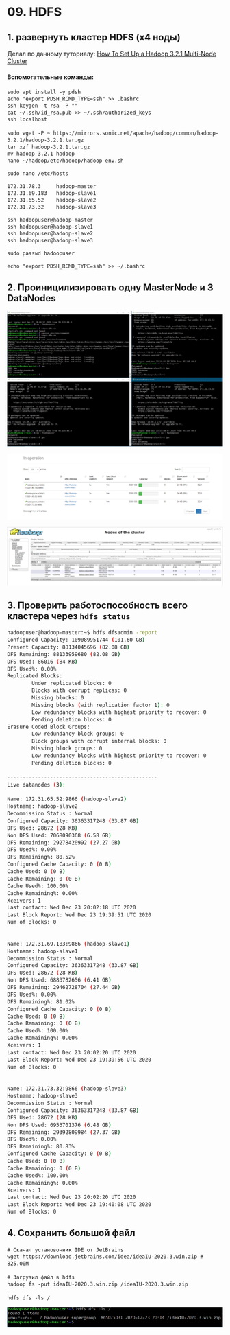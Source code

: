 # 09. HDFS

## 1. развернуть кластер HDFS (x4 ноды)

Делал по данному туториалу: [How To Set Up a Hadoop 3.2.1 Multi-Node Cluster](https://medium.com/@jootorres_11979/how-to-set-up-a-hadoop-3-2-1-multi-node-cluster-on-ubuntu-18-04-2-nodes-567ca44a3b12)

#### Вспомогательные команды:

```
sudo apt install -y pdsh
echo "export PDSH_RCMD_TYPE=ssh" >> .bashrc
ssh-keygen -t rsa -P ""
cat ~/.ssh/id_rsa.pub >> ~/.ssh/authorized_keys
ssh localhost

sudo wget -P ~ https://mirrors.sonic.net/apache/hadoop/common/hadoop-3.2.1/hadoop-3.2.1.tar.gz
tar xzf hadoop-3.2.1.tar.gz
mv hadoop-3.2.1 hadoop
nano ~/hadoop/etc/hadoop/hadoop-env.sh
```

```
sudo nano /etc/hosts
```

```
172.31.78.3     hadoop-master
172.31.69.183   hadoop-slave1
172.31.65.52    hadoop-slave2
172.31.73.32    hadoop-slave3
```
```
ssh hadoopuser@hadoop-master
ssh hadoopuser@hadoop-slave1
ssh hadoopuser@hadoop-slave2
ssh hadoopuser@hadoop-slave3
```

```
sudo passwd hadoopuser
```

```
echo "export PDSH_RCMD_TYPE=ssh" >> ~/.bashrc
```

## 2. Проиницилизировать одну MasterNode и 3 DataNodes

![](images/1.png)

![](images/2.png)

![](images/3.png)


## 3. Проверить работоспособность всего кластера через `hdfs status`

```bash
hadoopuser@hadoop-master:~$ hdfs dfsadmin -report
Configured Capacity: 109089951744 (101.60 GB)
Present Capacity: 88134045696 (82.08 GB)
DFS Remaining: 88133959680 (82.08 GB)
DFS Used: 86016 (84 KB)
DFS Used%: 0.00%
Replicated Blocks:
        Under replicated blocks: 0
        Blocks with corrupt replicas: 0
        Missing blocks: 0
        Missing blocks (with replication factor 1): 0
        Low redundancy blocks with highest priority to recover: 0
        Pending deletion blocks: 0
Erasure Coded Block Groups:
        Low redundancy block groups: 0
        Block groups with corrupt internal blocks: 0
        Missing block groups: 0
        Low redundancy blocks with highest priority to recover: 0
        Pending deletion blocks: 0

-------------------------------------------------
Live datanodes (3):

Name: 172.31.65.52:9866 (hadoop-slave2)
Hostname: hadoop-slave2
Decommission Status : Normal
Configured Capacity: 36363317248 (33.87 GB)
DFS Used: 28672 (28 KB)
Non DFS Used: 7068090368 (6.58 GB)
DFS Remaining: 29278420992 (27.27 GB)
DFS Used%: 0.00%
DFS Remaining%: 80.52%
Configured Cache Capacity: 0 (0 B)
Cache Used: 0 (0 B)
Cache Remaining: 0 (0 B)
Cache Used%: 100.00%
Cache Remaining%: 0.00%
Xceivers: 1
Last contact: Wed Dec 23 20:02:18 UTC 2020
Last Block Report: Wed Dec 23 19:39:51 UTC 2020
Num of Blocks: 0


Name: 172.31.69.183:9866 (hadoop-slave1)
Hostname: hadoop-slave1
Decommission Status : Normal
Configured Capacity: 36363317248 (33.87 GB)
DFS Used: 28672 (28 KB)
Non DFS Used: 6883782656 (6.41 GB)
DFS Remaining: 29462728704 (27.44 GB)
DFS Used%: 0.00%
DFS Remaining%: 81.02%
Configured Cache Capacity: 0 (0 B)
Cache Used: 0 (0 B)
Cache Remaining: 0 (0 B)
Cache Used%: 100.00%
Cache Remaining%: 0.00%
Xceivers: 1
Last contact: Wed Dec 23 20:02:20 UTC 2020
Last Block Report: Wed Dec 23 19:39:56 UTC 2020
Num of Blocks: 0


Name: 172.31.73.32:9866 (hadoop-slave3)
Hostname: hadoop-slave3
Decommission Status : Normal
Configured Capacity: 36363317248 (33.87 GB)
DFS Used: 28672 (28 KB)
Non DFS Used: 6953701376 (6.48 GB)
DFS Remaining: 29392809984 (27.37 GB)
DFS Used%: 0.00%
DFS Remaining%: 80.83%
Configured Cache Capacity: 0 (0 B)
Cache Used: 0 (0 B)
Cache Remaining: 0 (0 B)
Cache Used%: 100.00%
Cache Remaining%: 0.00%
Xceivers: 1
Last contact: Wed Dec 23 20:02:20 UTC 2020
Last Block Report: Wed Dec 23 19:40:08 UTC 2020
Num of Blocks: 0
```



## 4. Сохранить большой файл

```
# Скачал установочник IDE от JetBrains
wget https://download.jetbrains.com/idea/ideaIU-2020.3.win.zip # 825.00M

# Загрузил файл в hdfs
hadoop fs -put ideaIU-2020.3.win.zip /ideaIU-2020.3.win.zip

hdfs dfs -ls /
```
![](images/5.png)



